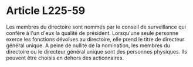 # Article L225-59

Les membres du directoire sont nommés par le conseil de surveillance qui confère à l'un d'eux la qualité de président.   Lorsqu'une seule personne exerce les fonctions dévolues au directoire, elle prend le titre de directeur général unique.   A peine de nullité de la nomination, les membres du directoire ou le directeur général unique sont des personnes physiques. Ils peuvent être choisis en dehors des actionnaires.